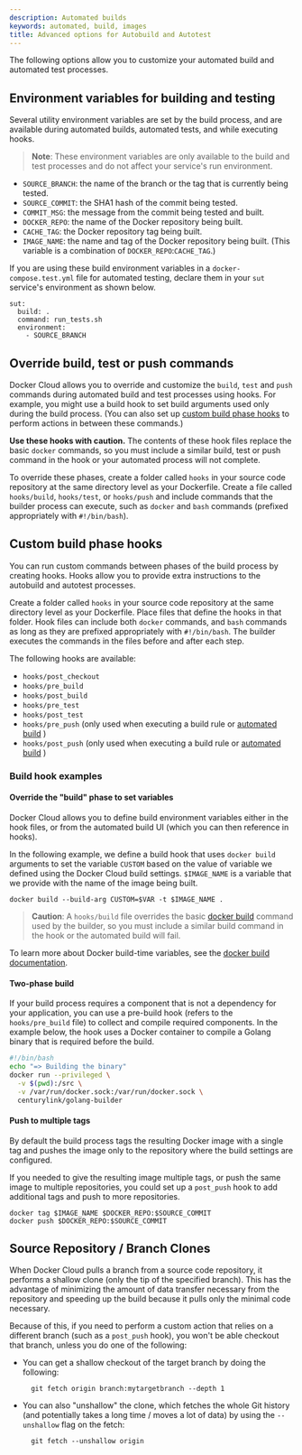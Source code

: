```yaml
---
description: Automated builds
keywords: automated, build, images
title: Advanced options for Autobuild and Autotest
---
```

The following options allow you to customize your automated build and automated test processes.

## Environment variables for building and testing

Several utility environment variables are set by the build process, and are available during automated builds, automated tests, and while executing hooks.

> **Note**: These environment variables are only available to the build and test processes and do not affect your service's run environment.

* `SOURCE_BRANCH`: the name of the branch or the tag that is currently being tested.
* `SOURCE_COMMIT`: the SHA1 hash of the commit being tested.
* `COMMIT_MSG`: the message from the commit being tested and built.
* `DOCKER_REPO`: the name of the Docker repository being built.
* `CACHE_TAG`: the Docker repository tag being built.
* `IMAGE_NAME`: the name and tag of the Docker repository being built. (This variable is a combination of `DOCKER_REPO`:`CACHE_TAG`.)

If you are using these build environment variables in a `docker-compose.test.yml` file for automated testing, declare them in your `sut` service's environment as shown below.

```none
sut:
  build: .
  command: run_tests.sh
  environment:
    - SOURCE_BRANCH
```

## Override build, test or push commands

Docker Cloud allows you to override and customize the `build`, `test` and `push` commands during automated build and test processes using hooks. For example, you might use a build hook to set build arguments used only during the build process. (You can also set up [custom build phase hooks](#custom-build-phase-hooks) to perform actions in between these commands.)

**Use these hooks with caution.** The contents of these hook files replace the basic `docker` commands, so you must include a similar build, test or push command in the hook or your automated process will not complete.

To override these phases, create a folder called `hooks` in your source code repository at the same directory level as your Dockerfile. Create a file called `hooks/build`, `hooks/test`, or `hooks/push` and include commands that the builder process can execute, such as `docker` and `bash` commands (prefixed appropriately with `#!/bin/bash`).

## Custom build phase hooks

You can run custom commands between phases of the build process by creating hooks. Hooks allow you to provide extra instructions to the autobuild and autotest processes.

Create a folder called `hooks` in your source code repository at the same directory level as your Dockerfile. Place files that define the hooks in that folder. Hook files can include both `docker` commands, and `bash` commands as long as they are prefixed appropriately with `#!/bin/bash`. The builder executes the commands in the files before and after each step.

The following hooks are available:

* `hooks/post_checkout`
* `hooks/pre_build`
* `hooks/post_build`
* `hooks/pre_test`
* `hooks/post_test`
* `hooks/pre_push` (only used when executing a build rule or [automated build](automated-build.md) )
* `hooks/post_push` (only used when executing a build rule or [automated build](automated-build.md) )

### Build hook examples

#### Override the "build" phase to set variables

Docker Cloud allows you to define build environment variables either in the hook files, or from the automated build UI (which you can then reference in hooks).

In the following example, we define a build hook that uses `docker build` arguments to set the variable `CUSTOM` based on the value of variable we defined using the Docker Cloud build settings. `$IMAGE_NAME` is a variable that we provide with the name of the image being built.

```none
docker build --build-arg CUSTOM=$VAR -t $IMAGE_NAME .
```

> **Caution**: A `hooks/build` file overrides the basic [docker build](/engine/reference/commandline/build.md) command used by the builder, so you must include a similar build command in the hook or the automated build will fail.

To learn more about Docker build-time variables, see the [docker build documentation](/engine/reference/commandline/build/#set-build-time-variables-build-arg).

#### Two-phase build

If your build process requires a component that is not a dependency for your application, you can use a pre-build hook (refers to the `hooks/pre_build` file) to collect and compile required components. In the example below, the hook uses a Docker container to compile a Golang binary that is required before the build.

```bash
#!/bin/bash
echo "=> Building the binary"
docker run --privileged \
  -v $(pwd):/src \
  -v /var/run/docker.sock:/var/run/docker.sock \
  centurylink/golang-builder
```

#### Push to multiple tags

By default the build process tags the resulting Docker image with a single tag and pushes the image only to the repository where the build settings are configured.

If you needed to give the resulting image multiple tags, or push the same image to multiple repositories, you could set up a `post_push` hook to add additional tags and push to more repositories.

```none
docker tag $IMAGE_NAME $DOCKER_REPO:$SOURCE_COMMIT
docker push $DOCKER_REPO:$SOURCE_COMMIT
```

## Source Repository / Branch Clones

When Docker Cloud pulls a branch from a source code repository, it performs a shallow clone (only the tip of the specified branch). This has the advantage of minimizing the amount of data transfer necessary from the repository and speeding up the build because it pulls only the minimal code necessary.

Because of this, if you need to perform a custom action that relies on a different branch (such as a `post_push` hook), you won't be able checkout that branch, unless you do one of the following:

* You can get a shallow checkout of the target branch by doing the following:
    
        git fetch origin branch:mytargetbranch --depth 1
        

* You can also "unshallow" the clone, which fetches the whole Git history (and potentially takes a long time / moves a lot of data) by using the `--unshallow` flag on the fetch:
    
        git fetch --unshallow origin